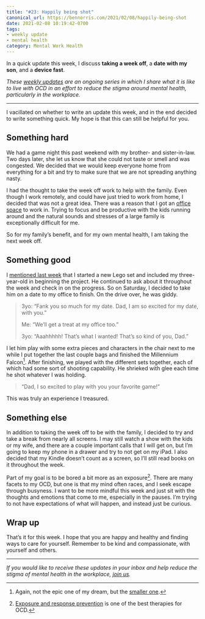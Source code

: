 ```yaml
---
title: "#23: Happily being shot"
canonical_url: https://bennorris.com/2021/02/08/happily-being-shot
date: 2021-02-08 10:19:42-0700
tags:
- weekly update
- mental health
category: Mental Work Health
---
```


In a quick update this week, I discuss **taking a week off**, a **date with my son**, and a **device fast**.

_These [weekly updates](https://bennorris.com/tags/weekly-update/) are an ongoing series in which I share what it is like to live with OCD in an effort to reduce the stigma around mental health, particularly in the workplace._

***

I vacillated on whether to write an update this week, and in the end decided to write something quick. My hope is that this can still be helpful for you.


## Something hard

We had a game night this past weekend with my brother- and sister-in-law. Two days later, she let us know that she could not taste or smell and was congested. We decided that we would keep everyone home from everything for a bit and try to make sure that we are not spreading anything nasty.

I had the thought to take the week off work to help with the family. Even though I work remotely, and could have just tried to work from home, I decided that was not a great idea. There was a reason that I got an [office space](http://bennorris.com/2020/12/20/like-yourself-again) to work in. Trying to focus and be productive with the kids running around and the natural sounds and stresses of a large family is exceptionally difficult for me.

So for my family’s benefit, and for my own mental health, I am taking the next week off.


## Something good

I [mentioned last week](https://bennorris.com/2021/02/02/shipping-an-app) that I started a new Lego set and included my three-year-old in beginning the project. He continued to ask about it throughout the week and check in on the progress. So on Saturday, I decided to take him on a date to my office to finish. On the drive over, he was giddy.

> 3yo: “Fank you so much for my date. Dad, I am so excited for my date, with you.”
> 
> Me: “We’ll get a treat at my office too.”
> 
> 3yo: “Aaahhhhh! That’s what I wanted! That’s so kind of you, Dad.”

I let him play with some extra pieces and characters in the chair next to me while I put together the last couple bags and finished the Millennium Falcon[^1]. After finishing, we played with the different sets together, each of which had some sort of shooting capability. He shrieked with glee each time he shot whatever I was holding.

> “Dad, I so excited to play with you your favorite game!”

This was truly an experience I treasured.


## Something else

In addition to taking the week off to be with the family, I decided to try and take a break from nearly all screens. I may still watch a show with the kids or my wife, and there are a couple important calls that I will get on, but I’m going to keep my phone in a drawer and try to not get on my iPad. I also decided that my Kindle doesn’t count as a screen, so I’ll still read books on it throughout the week.

Part of my goal is to be bored a bit more as an exposure[^2]. There are many facets to my OCD, but one is that my mind often races, and I seek escape through busyness. I want to be more mindful this week and just sit with the thoughts and emotions that come to me, especially in the pauses. I’m trying to not have expectations of what will happen, and instead just be curious.


## Wrap up

That’s it for this week. I hope that you are happy and healthy and finding ways to care for yourself. Remember to be kind and compassionate, with yourself and others.

***

_If you would like to receive these updates in your inbox and help reduce the stigma of mental health in the workplace, [join us](https://bennorris.com/subscribe/mwh/)._


[^1]: Again, not the epic one of my dream, but the [smaller one](https://www.lego.com/en-us/product/millennium-falcon-75257).

[^2]: [Exposure and response prevention](https://en.wikipedia.org/wiki/Exposure_therapy) is one of the best therapies for OCD.